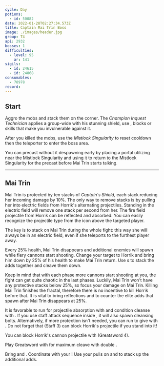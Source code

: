 ```yaml
---
cycle: Day
potions:
  - id: 50082
date: 2022-01-28T02:27:34.573Z
title: Captain Mai Trin Boss
image: ./images/header.jpg
group: T4
api: 2932
bosses: 1
difficulties:
  - level: 95
    ar: 141
sigils:
  - id: 24615
  - id: 24868
consumables:
  - 78978
record:
---
```


<Grid>
<GridItem sm="12">

## Start

Aggro the mobs and stack them on the corner. The _Champion Inquest Technician_ applies a group-wide <Control name="Daze"/> with his stunning shield, use <Boon name="Stability"/>, blocks or skills that make you invulnerable against it.

After you killed the mobs, use the _Mistlock Singularity_ to reset cooldown then the teleporter to enter the boss area.

</GridItem>

<GridItem sm="8">

<Tabs>

<Tab specialization="Weaver">

You can precast <Skill name="Conjure Fiery Greatsword"/> without it despawning early by placing a portal utilizing <Item id="78978"/> near the Mistlock Singularity and using it to return to the Mistlock Singularity for the precast before Mai Trin starts talking.

</Tab>
</Tabs>
</GridItem>

<GridItem sm="4">

<MDImage src="images/start.jpg" caption="The start area"/>

</GridItem>
</Grid>

---

## Mai Trin <Item id="50082" disableText/>

<Grid>
<GridItem sm="7">

Mai Trin is protected by ten stacks of _Captain's Shield_, each stack reducing her incoming damage by 10%. The only way to remove stacks is by pulling her into electric fields from Horrik's alternating projectiles. Standing in the electric field will remove one stack per second from her. The fire field projectile from Horrik can be reflected and absorbed. You can easily recognize the projectile type from the icon above the targeted player.

The key is to stack on Mai Trin during the whole fight: this way she will always be in an electric field, even if she teleports to the furthest player away.

Every 25% health, Mai Trin disappears and additional enemies will spawn while fiery cannons start shooting. Change your target to Horrik and bring him down by 25% of his health to make Mai Trin return. Use <Control name="Pull"/>s to stack the adds together and cleave them down.

Keep in mind that with each phase more cannons start shooting at you, the fight can get quite chaotic in the last phases. Luckily, Mai Trin won't have any protective stacks below 25%, so focus your damage on Mai Trin. Killing Mai Trin finishes the fractal, therefore there is no incentive to kill Horrik before that. It is vital to bring reflections and <Boon name="Stability"/> to counter the elite adds that spawn after Mai Trin disappears at 25%.

<Tabs>
<Tab specialization="Revenant">

It is favorable to run <Skill name="Legendary Centaur Stance"/> for projectile absorption with <Skill name="Protective Solace"/> and condition cleanse with <Skill name=" Purifying Essence"/>. If you use staff attack sequence inside <Skill name="protectivesolace" />, it will also spawn cleansing bolts. Alternatively, if more protection isn't needed, you can run <Skill name="Legendary Dwarf Stance"/> to give <Boon name="Stability"/> with <Skill name="Inspiring Reinforcement"/>. Do not forget that <Skill name="Warding Rift"/> (Staff 3) can block Horrik's projectile if you stand into it!

</Tab>
<Tab specialization="Soulbeast">

You can block Horrik's cannon projectile with <Skill name="Counterattack"/> (Greatsword 4).

</Tab>

<Tab specialization="Berserker">

Play Greatsword with <Skill name="blood reckoning"/> for maximum cleave with double <Skill name="arcdivider"/>.
</Tab>

<Tab specialization="Firebrand">

Bring <Skill name="mantraofliberation"/> and <Skill name="wallofreflection"/>. Coordinate with your <Specialization name="Renegade"/>! Use your pulls on <Skill name="Blazing Edge"/> and <Skill name="Chapter 3: Heated Rebuke"/> to stack up the additional adds.

</Tab>
</Tabs>

</GridItem>

<GridItem sm="5">

<MDImage src="images/horrik.jpg" caption="First Mate Horrik"/>

<MDImage src="images/mai_trin.jpg" caption="Captain Mai Trin"/>

</GridItem>
</Grid>
